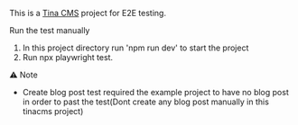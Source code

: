 This is a [Tina CMS](https://tina.io/) project for E2E testing.

Run the test manually

1. In this project directory run 'npm run dev' to start the project
2. Run npx playwright test.

⚠️ Note

- Create blog post test required the example project to have no blog post in order to past the test(Dont create any blog post manually in this tinacms project)
